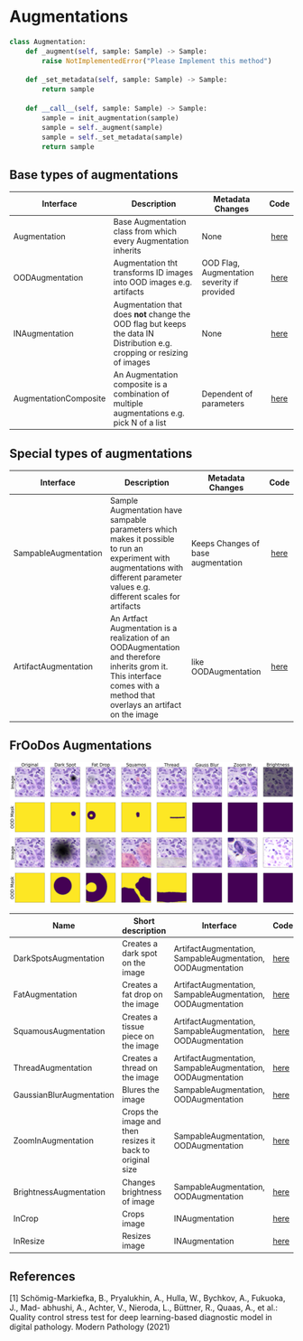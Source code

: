 # Augmentations

```python
class Augmentation:
    def _augment(self, sample: Sample) -> Sample:
        raise NotImplementedError("Please Implement this method")

    def _set_metadata(self, sample: Sample) -> Sample:
        return sample

    def __call__(self, sample: Sample) -> Sample:
        sample = init_augmentation(sample)
        sample = self._augment(sample)
        sample = self._set_metadata(sample)
        return sample
```

## Base types of augmentations

Interface | Description | Metadata Changes | Code
 -- | -- | -- | :--:
 Augmentation | Base Augmentation class from which every Augmentation inherits | None | [here](../froodo/ood/augmentations/types.py)
 OODAugmentation | Augmentation tht transforms ID images into OOD images e.g. artifacts | OOD Flag, Augmentation severity if provided | [here](../froodo/ood/augmentations/types.py)
 INAugmentation | Augmentation that does **not** change the OOD flag but keeps the data IN Distribution e.g. cropping or resizing of images | None | [here](../froodo/ood/augmentations/types.py)
 AugmentationComposite | An Augmentation composite is a combination of multiple augmentations e.g. pick N of a list | Dependent of parameters | [here](../froodo/ood/augmentations/types.py)

## Special types of augmentations

Interface | Description | Metadata Changes | Code
 -- | -- | -- | :--:
 SampableAugmentation | Sample Augmentation have sampable parameters which makes it possible to run an experiment with augmentations with different parameter values e.g. different scales for artifacts | Keeps Changes of base augmentation | [here](../froodo/ood/augmentations/types.py)
 ArtifactAugmentation | An Artfact Augmentation is a realization of an OODAugmentation and therefore inherits grom it. This interface comes with a method that overlays an artifact on the image | like OODAugmentation | [here](../froodo/ood/augmentations/pathology/artifacts/artifacts.py)

 ## FrOoDos Augmentations

 ![](../imgs/augmentations.png "Augmentation Samples with different scales/intensities") 

 Name |  Short description | Interface | Code 
 -- | -- | -- | --
 DarkSpotsAugmentation |  Creates a dark spot on the image |  ArtifactAugmentation, SampableAugmentation, OODAugmentation | [here](../froodo/ood/augmentations/pathology/artifacts/dark_spots.py)
FatAugmentation | Creates a fat drop on the image |  ArtifactAugmentation, SampableAugmentation, OODAugmentation | [here](../froodo/ood/augmentations/pathology/artifacts/fat.py)
SquamousAugmentation | Creates a tissue piece on the image |  ArtifactAugmentation, SampableAugmentation, OODAugmentation | [here](../froodo/ood/augmentations/pathology/artifacts/squamos.py)
ThreadAugmentation | Creates a thread on the image |  ArtifactAugmentation, SampableAugmentation, OODAugmentation | [here](../froodo/ood/augmentations/pathology/artifacts/threads.py)
GaussianBlurAugmentation | Blures the image |   SampableAugmentation, OODAugmentation | [here](../froodo/ood/augmentations/patchwise/gauss_blur.py)
ZoomInAugmentation | Crops the image and then resizes it back to original size |  SampableAugmentation, OODAugmentation | [here](../froodo/ood/augmentations/patchwise/crop.py)
BrightnessAugmentation | Changes brightness of image |  SampableAugmentation, OODAugmentation | [here](../froodo/ood/augmentations/patchwise/brightness.py)
InCrop | Crops image|   INAugmentation | [here](../froodo/ood/augmentations/indistribution/crop.py)
InResize | Resizes image |  INAugmentation | [here](../froodo/ood/augmentations/indistribution/resize.py)

## References
[1] Schömig-Markiefka, B., Pryalukhin, A., Hulla, W., Bychkov, A., Fukuoka, J., Mad- abhushi, A., Achter, V., Nieroda, L., Büttner, R., Quaas, A., et al.: Quality control stress test for deep learning-based diagnostic model in digital pathology. Modern Pathology (2021)